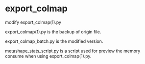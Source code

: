 # export_colmap

modify export_colmap(1).py

export_colmap(1).py is the backup of origin file.

export_colmap_batch.py is the modified version.

metashape_stats_script.py is a script used for preview the memory consume when using export_colmap(1).py.